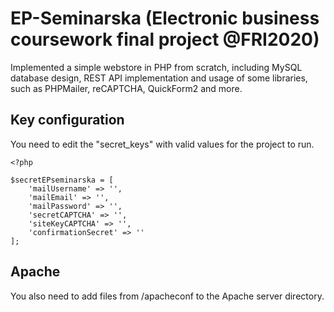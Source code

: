 # EP-Seminarska (Electronic business coursework final project @FRI2020)
Implemented a simple webstore in PHP from scratch, including MySQL database design, REST API implementation and usage of some libraries, such as PHPMailer, reCAPTCHA, QuickForm2 and more.


## Key configuration
You need to edit the "secret_keys" with valid values for the project to run.

```
<?php

$secretEPseminarska = [
    'mailUsername' => '',
    'mailEmail' => '',
    'mailPassword' => '',
    'secretCAPTCHA' => '',
    'siteKeyCAPTCHA' => '',
    'confirmationSecret' => ''
];

```
## Apache
You also need to add files from /apacheconf to the Apache server directory.
